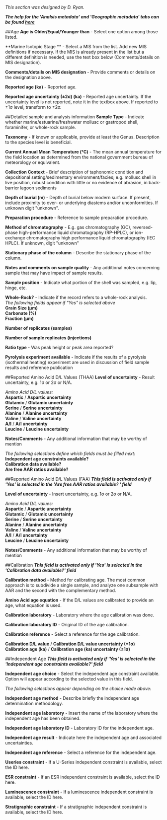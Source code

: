 *This section was designed by D. Ryan.*

***The help for the 'Analsis metadata' and 'Geographic metadata' tabs can be found [here](dating.md)***

##Age
**Age is Older/Equal/Younger than** - Select one option among those listed.

**Marine Isotopic Stage	** - Select a MIS from the list. Add new MIS definitions if necessary. If the MIS is already present in the list but a different definition is needed, use the text box below (Comments/details on MIS designation).

**Comments/details on MIS designation** - Provide comments or details on the designation above.

**Reported age (ka)** - Reported age.

**Reported age uncertainty (±2σ) (ka)** - Reported age uncertainty. If the uncertainty level is not reported, note it in the textbox above. If reported to ±1σ level, transform to ±2σ.

##Detailed sample and analysis information
**Sample Type** - Indicate whether marine/estuarine/freshwater mollusc or gastropod shell, foraminifer, or whole-rock sample.

**Taxonomy** - If known or applicable, provide at least the Genus. Description to the species level is beneficial.

**Current Annual Mean Temperature (°C)** - The mean annual temperature for the field location as determined from the national government bureau of meteorology or equivalent.

**Collection Context** - Brief description of taphonomic condition and depositional setting/sedimentary environment/facies; e.g. mollusc shell in live position, robust condition with little or no evidence of abrasion, in back-barrier lagoon sediments

**Depth of burial (m)** - Depth of burial below modern surface. If present, include proximity to over- or underlying diastems and/or unconformities. If unknown digit "unknown".

**Preparation procedure** - Reference to sample preparation procedure.

**Method of chromatography** - E.g. gas chromatography (GC), reversed-phase high-performance liquid chromatography (RP-HPLC), or ion-exchange chromatography high performance liquid chromatography (IEC HPLC). If unknown, digit "unknown"

**Stationary phase of the column** - Describe the stationary phase of the column.

**Notes and comments on sample quality** - Any additional notes concerning sample that may have impact of sample results.

**Sample position** - Indicate what portion of the shell was sampled, e.g. lip, hinge, etc.

**Whole-Rock?** - Indicate if the record refers to a whole-rock analysis.</br>
*The following fields appear if "Yes" is selected above*</br>
**Grain Size (μm)** </br>
**Carbonate (%)**</br>
**Fraction (μm)**

**Number of replicates (samples)**

**Number of sample replicates (injections)**

**Ratio type** - Was peak height or peak area reported?

**Pyrolysis experiment available** - Indicate if the results of a pyrolysis (isothermal heating) experiment are used in discussion of field sample results and reference publication

##Reported Amino Acid D/L Values (THAA)
**Level of uncertainty** - Result uncertainty, e.g. 1σ or 2σ or N/A.

*Amino Acid D/L values:</br>*
**Aspartic** / **Aspartic uncertainty**</br>
**Glutamic** / **Glutamic uncertainty**</br>
**Serine** / **Serine uncertainty**</br>
**Alanine** / **Alanine uncertainty**</br>
**Valine** / **Valine uncertainty**</br>
**A/I** / **A/I uncertainty**</br>
**Leucine** / **Leucine uncertainty**

**Notes/Comments** - Any additional information that may be worthy of mention

*The following selections define which fields must be filled next:</br>*
**Independent age constraints available?**</br>
**Calibration data available?**</br>
**Are free AAR ratios available?**</br>

##Reported Amino Acid D/L Values (FAA)
***This field is activated only if 'Yes' is selected in the 'Are free AAR ratios available?	' field***

**Level of uncertainty** - Insert uncertainty, e.g. 1σ or 2σ or N/A.

*Amino Acid D/L values:</br>*
**Aspartic** / **Aspartic uncertainty**</br>
**Glutamic** / **Glutamic uncertainty**</br>
**Serine** / **Serine uncertainty**</br>
**Alanine** / **Alanine uncertainty**</br>
**Valine** / **Valine uncertainty**</br>
**A/I** / **A/I uncertainty**</br>
**Leucine** / **Leucine uncertainty**

**Notes/Comments** - Any additional information that may be worthy of mention

##Calibration
***This field is activated only if 'Yes' is selected in the 'Calibration data available?' field***

**Calibration method** - Method for calibrating age. The most common approach is to subdivide a single sample, and analyze one subsample with AAR and the second with the complementary method.

**Amino Acid age equation** - If the D/L values are calibrated to provide an age, what equation is used.</br>

**Calibration laboratory** - Laboratory where the age calibration was done.

**Calibration laboratory ID** - Original ID of the age calibration.

**Calibration reference** - Select a reference for the age calibration.

**Calibration D/L value** / **Calibration D/L value uncertainty (±1σ)**</br>
**Calibration age (ka)** / **Calibration age (ka) uncertainty (±1σ)**

##Independent Age
***This field is activated only if 'Yes' is selected in the 'Independent age constraints available?' field***

**Independent age choice** - Select the independent age constraint available. Option will appear according to the selected value in this field.

*The following selections appear depending on the choice made above:*

**Independent age method** - Describe briefly the independent age determination methodology.

**Independent age laboratory** - Insert the name of the laboratory where the independent age has been obtained.

**Independent age laboratory ID** - Laboratory ID for the independent age.

**Independent age result** - Indicate here the independent age and associated uncertainties.

**Independent age reference** - Select a reference for the independent age.

**Useries constraint** - If a U-Series independent constraint is available, select the ID here.

**ESR constraint** - If an ESR independent constraint is available, select the ID here.

**Luminescence constraint** - If a luminescence independent constraint is available, select the ID here.

**Stratigraphic constraint** - If a stratigraphic independent constraint is available, select the ID here.</br>

